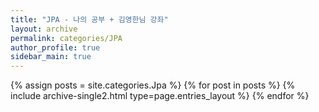 ```yaml
---
title: "JPA - 나의 공부 + 김영한님 강좌"
layout: archive
permalink: categories/JPA
author_profile: true
sidebar_main: true
---
```


{% assign posts = site.categories.Jpa %}
{% for post in posts %} {% include archive-single2.html type=page.entries_layout %} {% endfor %}

